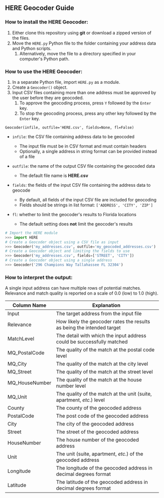 ## HERE Geocoder Guide

### How to install the HERE Geocoder:

1. Either clone this repository using __git__ or download a zipped version of the files.
2. Move the `HERE.py` Python file to the folder containing your address data and Python scripts.
    1. Alternatively, move the file to a directory specified in your computer's Python path.

### How to use the HERE Geocoder:

1. In a separate Python file, import `HERE.py` as a module.
2. Create a `Geocoder()` object.
3. Input CSV files containing more than one address must be approved by the user before they are geocoded.
    1. To approve the geocoding process, press `Y` followed by the `Enter` key.
    2. To stop the geocoding process, press any other key followed by the `Enter` key.

`Geocoder(infile, outfile='HERE.csv', fields=None, fl=False)`

- `infile`: the CSV file containing address data to be geocoded
  - The input file must be in CSV format and must contain headers
  - Optionally, a single address in string format can be provided instead of a file

- `outfile`: the name of the output CSV file containing the geocoded data
  - The default file name is __HERE.csv__

- `fields`: the fields of the input CSV file containing the address data to geocode
  - By default, all fields of the input CSV file are included for geocoding
  - Fields should be strings in list format: `['ADDRESS', 'CITY', 'ZIP']`

- `fl`: whether to limit the geocoder's results to Florida locations
  - The default setting does __not__ limit the geocoder's results

```python
# Import the HERE module
>>> import HERE
# Create a Geocoder object using a CSV file as input
>>> Geocoder('my_addresses.csv', outfile='my_geocoded_addresses.csv')
# Create a Geocoder object and limiting the fields to use
>>> Geocoder('my_addresses.csv', fields=['STREET', 'CITY'])
# Create a Geocoder object using a single address
>>> Geocoder('296 Champions Way Tallahassee FL 32304')
```

### How to interpret the output:

A single input address can have multiple rows of potential matches.
Relevance and match quality is reported on a scale of 0.0 (low) to 1.0 (high). 

Column Name | Explanation
--- | ---
Input | The target address from the input file
Relevance | How likely the geocoder rates the results as being the intended target
MatchLevel | The detail with which the input address could be successfully matched
MQ_PostalCode | The quality of the match at the postal code level
MQ_City | The quality of the match at the city level
MQ_Street | The quality of the match at the street level
MQ_HouseNumber | The quality of the match at the house number level
MQ_Unit | The quality of the match at the unit (suite, apartment, *etc*.) level
County | The county of the geocoded address
PostalCode | The post code of the geocoded address
City | The city of the geocoded address
Street | The street of the geocoded address
HouseNumber | The house number of the geocoded address
Unit | The unit (suite, apartment, *etc*.) of the geocoded address
Longitude | The longitude of the geocoded address in decimal degrees format
Latitude | The latitude of the geocoded address in decimal degrees format